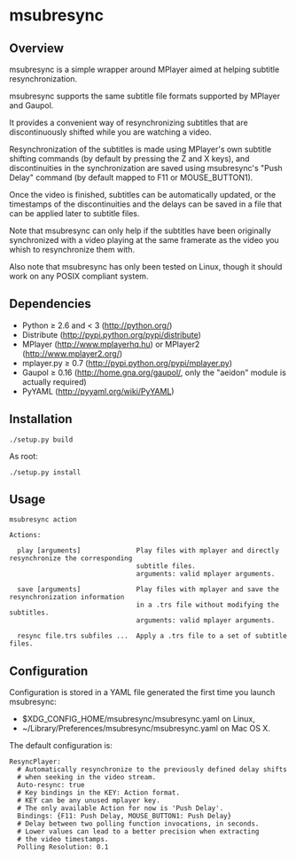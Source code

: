 msubresync
==========

Overview
--------

msubresync is a simple wrapper around MPlayer aimed at helping subtitle resynchronization.

msubresync supports the same subtitle file formats supported by MPlayer and Gaupol.

It provides a convenient way of resynchronizing subtitles that are discontinuously shifted
while you are watching a video.

Resynchronization of the subtitles is made using MPlayer's own subtitle shifting commands (by default by
pressing the Z and X keys), and discontinuities in the synchronization are saved using msubresync's
"Push Delay" command (by default mapped to F11 or MOUSE_BUTTON1).

Once the video is finished, subtitles can be automatically updated, or the timestamps of the discontinuities
and the delays can be saved in a file that can be applied later to subtitle files.

Note that msubresync can only help if the subtitles have been originally synchronized with
a video playing at the same framerate as the video you whish to resynchronize them with.

Also note that msubresync has only been tested on Linux, though it should work on any POSIX compliant
system.

Dependencies 
------------
- Python ≥ 2.6 and < 3 (http://python.org/)
- Distribute (http://pypi.python.org/pypi/distribute)
- MPlayer (http://www.mplayerhq.hu) or MPlayer2 (http://www.mplayer2.org/)
- mplayer.py ≥ 0.7 (http://pypi.python.org/pypi/mplayer.py)
- Gaupol ≥ 0.16 (http://home.gna.org/gaupol/, only the "aeidon" module is actually required)
- PyYAML (http://pyyaml.org/wiki/PyYAML)

Installation
------------

    ./setup.py build
As root:

    ./setup.py install

Usage
-----

    msubresync action
    
    Actions:
    
      play [arguments]              Play files with mplayer and directly resynchronize the corresponding
                                    subtitle files.
                                    arguments: valid mplayer arguments.
    
      save [arguments]              Play files with mplayer and save the resynchronization information
                                    in a .trs file without modifying the subtitles.
                                    arguments: valid mplayer arguments.
    
      resync file.trs subfiles ...  Apply a .trs file to a set of subtitle files.

Configuration
-------------

Configuration is stored in a YAML file generated the first time you launch msubresync:

- $XDG_CONFIG_HOME/msubresync/msubresync.yaml on Linux,
- ~/Library/Preferences/msubresync/msubresync.yaml on Mac OS X.

The default configuration is:

    ResyncPlayer:
      # Automatically resynchronize to the previously defined delay shifts
      # when seeking in the video stream.
      Auto-resync: true
      # Key bindings in the KEY: Action format.
      # KEY can be any unused mplayer key.
      # The only available Action for now is 'Push Delay'.
      Bindings: {F11: Push Delay, MOUSE_BUTTON1: Push Delay}
      # Delay between two polling function invocations, in seconds.
      # Lower values can lead to a better precision when extracting
      # the video timestamps.
      Polling Resolution: 0.1
